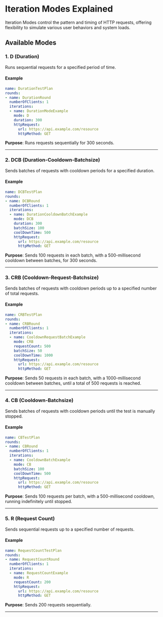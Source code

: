 # Iteration Modes Explained

Iteration Modes control the pattern and timing of HTTP requests, offering flexibility to simulate various user behaviors and system loads.

## Available Modes

### 1. **D (Duration)**
Runs sequential requests for a specified period of time.

#### Example
```yaml
name: DurationTestPlan
rounds:
- name: DurationRound
  numberOfClients: 1
  iterations:
  - name: DurationModeExample
    mode: D
    duration: 300
    httpRequest:
      url: https://api.example.com/resource
      httpMethod: GET
```
**Purpose**: Runs requests sequentially for 300 seconds.

---

### 2. **DCB (Duration-Cooldown-Batchsize)**
Sends batches of requests with cooldown periods for a specified duration.

#### Example
```yaml
name: DCBTestPlan
rounds:
- name: DCBRound
  numberOfClients: 1
  iterations:
  - name: DurationCooldownBatchExample
    mode: DCB
    duration: 300
    batchSize: 100
    coolDownTime: 500
    httpRequest:
      url: https://api.example.com/resource
      httpMethod: GET
```
**Purpose**: Sends 100 requests in each batch, with a 500-millisecond cooldown between batches, for 300 seconds.

---

### 3. **CRB (Cooldown-Request-Batchsize)**
Sends batches of requests with cooldown periods up to a specified number of total requests.

#### Example
```yaml
name: CRBTestPlan
rounds:
- name: CRBRound
  numberOfClients: 1
  iterations:
  - name: CooldownRequestBatchExample
    mode: CRB
    requestCount: 500
    batchSize: 50
    coolDownTime: 1000
    httpRequest:
      url: https://api.example.com/resource
      httpMethod: GET
```
**Purpose**: Sends 50 requests in each batch, with a 1000-millisecond cooldown between batches, until a total of 500 requests is reached.

---

### 4. **CB (Cooldown-Batchsize)**
Sends batches of requests with cooldown periods until the test is manually stopped.

#### Example
```yaml
name: CBTestPlan
rounds:
- name: CBRound
  numberOfClients: 1
  iterations:
  - name: CooldownBatchExample
    mode: CB
    batchSize: 100
    coolDownTime: 500
    httpRequest:
      url: https://api.example.com/resource
      httpMethod: GET
```
**Purpose**: Sends 100 requests per batch, with a 500-millisecond cooldown, running indefinitely until stopped.

---

### 5. **R (Request Count)**
Sends sequential requests up to a specified number of requests.

#### Example
```yaml
name: RequestCountTestPlan
rounds:
- name: RequestCountRound
  numberOfClients: 1
  iterations:
  - name: RequestCountExample
    mode: R
    requestCount: 200
    httpRequest:
      url: https://api.example.com/resource
      httpMethod: GET
```
**Purpose**: Sends 200 requests sequentially.

---
